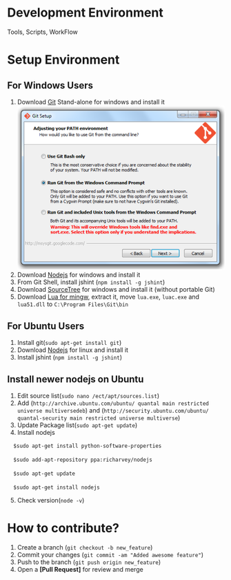 Development Environment 
=======

Tools, Scripts, WorkFlow

Setup Environment
=======

For Windows Users
-------
1. Download [Git](http://git-scm.com/download/win) Stand-alone for windows and install it
![mysgit setup](images/mysgit.png)
2. Download [Nodejs](http://nodejs.org/download/) for windows and install it
3. From Git Shell, install jshint (`npm install -g jshint`)
4. Download [SourceTree](http://www.sourcetreeapp.com/download/) for windows and install it (without portable Git)
5. Download [Lua for mingw](mingw_lua.zip), extract it, move `lua.exe`, `luac.exe` and `lua51.dll` to `C:\Program Files\Git\bin`

For Ubuntu Users
-------
1. Install git(`sudo apt-get install git`)
2. Download [Nodejs](http://nodejs.org/download/) for linux and install it
3. Install jshint (`npm install -g jshint`)

Install newer nodejs on Ubuntu
-------
1. Edit source list(`sudo nano /ect/apt/sources.list`)
2. Add (`http://archive.ubuntu.com/ubuntu/ quantal main restricted universe multiversedeb`) and (`http://security.ubuntu.com/ubuntu/ quantal-security main restricted universe multiverse`)
3. Update Package list(`sudo apt-get update`)
4. Install nodejs
```
  $sudo apt-get install python-software-properties

  $sudo add-apt-repository ppa:richarvey/nodejs

  $sudo apt-get update
  
  $sudo apt-get install nodejs
```
5. Check version(`node -v`)


How to contribute?
=======
1. Create a branch (`git checkout -b new_feature`)
2. Commit your changes (`git commit -am "Added awesome feature"`)
3. Push to the branch (`git push origin new_feature`)
4. Open a **[Pull Request]** for review and merge
